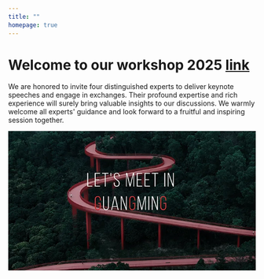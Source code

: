 ```yaml
---
title: ""
homepage: true
---
```


# Welcome to our workshop 2025 [link](./events/workshop20250521/)

We are honored to invite four distinguished experts to deliver keynote speeches and engage in exchanges. 
Their profound expertise and rich experience will surely bring valuable insights to our discussions. 
We warmly welcome all experts' guidance and look forward to a fruitful and inspiring session together.


[![Guangming](images/guangming.webp)](./events/workshop20250521/)
